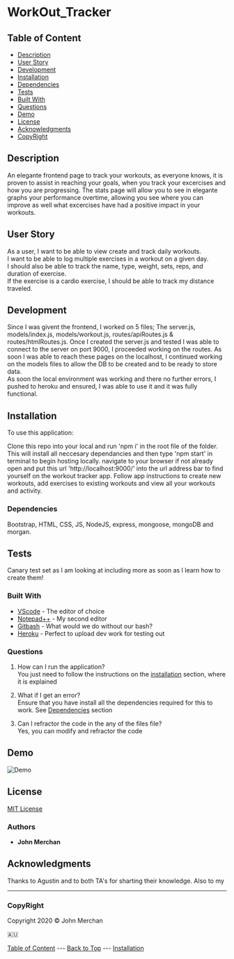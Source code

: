 # WorkOut_Tracker

## Table of Content

- [Description](#description)
- [User Story](#user-story)
- [Development](#development)
- [Installation](#installation)
- [Dependencies](#dependencies)
- [Tests](#tests)
- [Built With](#built-with)
- [Questions](#questions)
- [Demo](#demo)
- [License](#license)
- [Acknowledgments](#acknowledgments)
- [CopyRight](#copyright)

## Description

An elegante frontend page to track your workouts, as everyone knows, it is proven to assist in reaching your goals, when you track your excercises and how you are progressing.
The stats page will allow you to see in elegante graphs your performance overtime, allowing you see where you can improve as well what excercises have had a positive impact in your workouts.

## User Story

As a user, I want to be able to view create and track daily workouts.  
I want to be able to log multiple exercises in a workout on a given day.  
I should also be able to track the name, type, weight, sets, reps, and duration of exercise.  
If the exercise is a cardio exercise, I should be able to track my distance traveled.

## Development

Since I was givent the frontend, I worked on 5 files; The server.js, models/index.js, models/workout.js, routes/apiRoutes.js & routes/htmlRoutes.js. Once I created the server.js and tested I was able to connect to the server on port 9000, I proceeded working on the routes. As soon I was able to reach these pages on the localhost, I continued working on the models files to allow the DB to be created and to be ready to store data.  
As soon the local environment was working and there no further errors, I pushed to heroku and ensured, I was able to use it and it was fully functional.

## Installation

To use this application:

Clone this repo into your local and run 'npm i' in the root file of the folder. This will install all neccesary dependancies and then type 'npm start' in terminal to begin hosting locally. navigate to your browser if not already open and put this url 'http://localhost:9000/' into the url address bar to find yourself on the workout tracker app. Follow app instructions to create new workouts, add exercises to existing workouts and view all your workouts and activity.

### Dependencies

Bootstrap, HTML, CSS, JS, NodeJS, express, mongoose, mongoDB and morgan.

## Tests

Canary test set as I am looking at including more as soon as I learn how to create them!

### Built With

- [VScode](https://code.visualstudio.com/) - The editor of choice
- [Notepad++](https://notepad-plus-plus.org/) - My second editor
- [Gitbash](https://gitforwindows.org/) - What would we do without our bash?
- [Heroku](https://heroku.com) - Perfect to upload dev work for testing out

### Questions

1. How can I run the application?  
You just need to follow the instructions on the [installation](#installation) section, where it is explained

2. What if I get an error?  
Ensure that you have install all the dependencies required for this to work. See [Dependencies](#dependencies) section

3. Can I refractor the code in the any of the files file?  
Yes, you can modify and refractor the code

## Demo

![Demo](./assets/demo.gif)

## License

[MIT License](./LICENSE)

### Authors

- **John Merchan**

## Acknowledgments

Thanks to Agustin and to both TA's for sharting their knowledge. Also to my 

***

### CopyRight

Copyright 2020 &copy; John Merchan

:australia:

[Table of Content](#Table-of-Content) --- [Back to Top](#Employee-Tracker) --- [Installation](#Installation)
